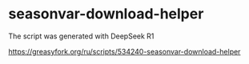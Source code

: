# seasonvar-download-helper

The script was generated with DeepSeek R1

https://greasyfork.org/ru/scripts/534240-seasonvar-download-helper
